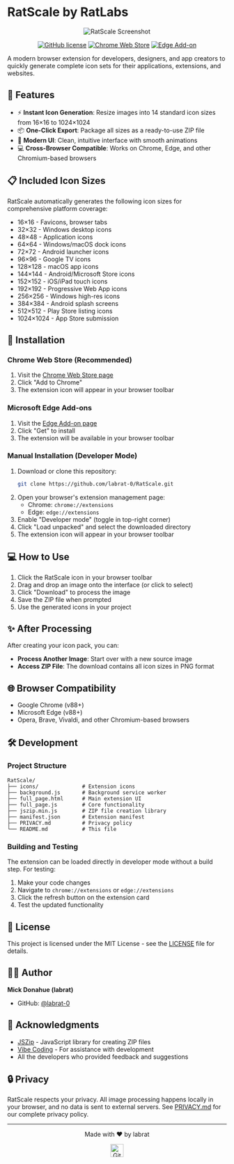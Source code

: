 # RatScale by RatLabs

<div align="center">
  
![RatScale Screenshot](https://github.com/labrat-0/RatScale_1.1.0/blob/main/icons/icon_120x120.png)
</div>
<div align="center">
  

  [![GitHub license](https://img.shields.io/github/license/labrat-0/RatScale)](https://github.com/labrat-0/RatScale/blob/main/LICENSE)
  [![Chrome Web Store](https://img.shields.io/chrome-web-store/v/RatScale)](https://chrome.google.com/webstore/detail/ratscale-by-ratlabs/coming-soon)
  [![Edge Add-on](https://img.shields.io/badge/Edge%20Add--on-v1.0.0-blue)](https://microsoftedge.microsoft.com/addons/detail/ratscale-by-ratlabs/coming-soon)
</div>

A modern browser extension for developers, designers, and app creators to quickly generate complete icon sets for their applications, extensions, and websites.


## 🚀 Features

- ⚡ **Instant Icon Generation**: Resize images into 14 standard icon sizes from 16×16 to 1024×1024
- 📦 **One-Click Export**: Package all sizes as a ready-to-use ZIP file
- 🎨 **Modern UI**: Clean, intuitive interface with smooth animations
- 💻 **Cross-Browser Compatible**: Works on Chrome, Edge, and other Chromium-based browsers

## 📋 Included Icon Sizes

RatScale automatically generates the following icon sizes for comprehensive platform coverage:

- 16×16 - Favicons, browser tabs
- 32×32 - Windows desktop icons
- 48×48 - Application icons
- 64×64 - Windows/macOS dock icons
- 72×72 - Android launcher icons
- 96×96 - Google TV icons
- 128×128 - macOS app icons
- 144×144 - Android/Microsoft Store icons
- 152×152 - iOS/iPad touch icons
- 192×192 - Progressive Web App icons
- 256×256 - Windows high-res icons
- 384×384 - Android splash screens
- 512×512 - Play Store listing icons
- 1024×1024 - App Store submission

## 🔧 Installation

### Chrome Web Store (Recommended)

1. Visit the [Chrome Web Store page](https://chrome.google.com/webstore/detail/ratscale-by-ratlabs/coming-soon)
2. Click "Add to Chrome"
3. The extension icon will appear in your browser toolbar

### Microsoft Edge Add-ons

1. Visit the [Edge Add-on page](https://microsoftedge.microsoft.com/addons/detail/ratscale-by-ratlabs/coming-soon)
2. Click "Get" to install
3. The extension will be available in your browser toolbar

### Manual Installation (Developer Mode)

1. Download or clone this repository:
   ```bash
   git clone https://github.com/labrat-0/RatScale.git
   ```
2. Open your browser's extension management page:
   - Chrome: `chrome://extensions`
   - Edge: `edge://extensions`
3. Enable "Developer mode" (toggle in top-right corner)
4. Click "Load unpacked" and select the downloaded directory
5. The extension icon will appear in your browser toolbar

## 💻 How to Use

1. Click the RatScale icon in your browser toolbar
2. Drag and drop an image onto the interface (or click to select)
3. Click "Download" to process the image
4. Save the ZIP file when prompted
5. Use the generated icons in your project

## ✨ After Processing

After creating your icon pack, you can:

- **Process Another Image**: Start over with a new source image
- **Access ZIP File**: The download contains all icon sizes in PNG format

## 🌐 Browser Compatibility

- Google Chrome (v88+)
- Microsoft Edge (v88+)
- Opera, Brave, Vivaldi, and other Chromium-based browsers

## 🛠️ Development

### Project Structure

```
RatScale/
├── icons/              # Extension icons
├── background.js       # Background service worker
├── full_page.html      # Main extension UI
├── full_page.js        # Core functionality
├── jszip.min.js        # ZIP file creation library
├── manifest.json       # Extension manifest
├── PRIVACY.md          # Privacy policy
└── README.md           # This file
```

### Building and Testing

The extension can be loaded directly in developer mode without a build step. For testing:

1. Make your code changes
2. Navigate to `chrome://extensions` or `edge://extensions`
3. Click the refresh button on the extension card
4. Test the updated functionality

## 📄 License

This project is licensed under the MIT License - see the [LICENSE](LICENSE) file for details.

## 👨‍💻 Author

**Mick Donahue (labrat)**

- GitHub: [@labrat-0](https://github.com/labrat-0)

## 🙏 Acknowledgments

- [JSZip](https://stuk.github.io/jszip/) - JavaScript library for creating ZIP files
- [Vibe Coding](https://github.com/vibecoding) - For assistance with development
- All the developers who provided feedback and suggestions

## 🔒 Privacy

RatScale respects your privacy. All image processing happens locally in your browser, and no data is sent to external servers. See [PRIVACY.md](PRIVACY.md) for our complete privacy policy.

---

<div align="center">
  <p>Made with ❤️ by labrat</p>
  <a href="https://github.com/labrat-0">
    <img src="https://github.githubassets.com/images/modules/logos_page/GitHub-Mark.png" width="30" height="30" alt="GitHub">
  </a>
</div> 
